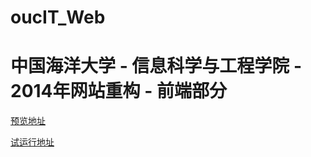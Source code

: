 oucIT_Web
=========

中国海洋大学 - 信息科学与工程学院 - 2014年网站重构 - 前端部分
=========
[预览地址](http://maplor.github.io/oucIT_Web/)

[试运行地址](http://it.ouc.edu.cn/)
